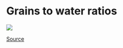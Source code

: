 # Grains to water ratios

![](https://knowledge-lardissone.s3.amazonaws.com/16-zZvYsHu-INMfe.jpg)

[Source](https://blog.goodeggs.com/blog/get-your-grain-ratios-right)


